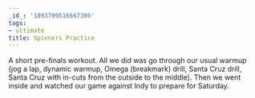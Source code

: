 ```yaml
---
_id_: '1893709516667300'
tags:
- ultimate
title: Spinners Practice
---
```


A short pre-finals workout. All we did was go through our usual warmup (jog a lap, dynamic warmup, Omega (breakmark) drill, Santa Cruz drill, Santa Cruz with in-cuts from the outside to the middle). Then we went inside and watched our game against Indy to prepare for Saturday.
